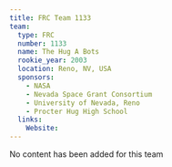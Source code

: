 ```yaml
---
title: FRC Team 1133
team:
  type: FRC
  number: 1133
  name: The Hug A Bots
  rookie_year: 2003
  location: Reno, NV, USA
  sponsors:
    - NASA
    - Nevada Space Grant Consortium
    - University of Nevada, Reno
    - Procter Hug High School
  links:
    Website: 
---
```

No content has been added for this team
